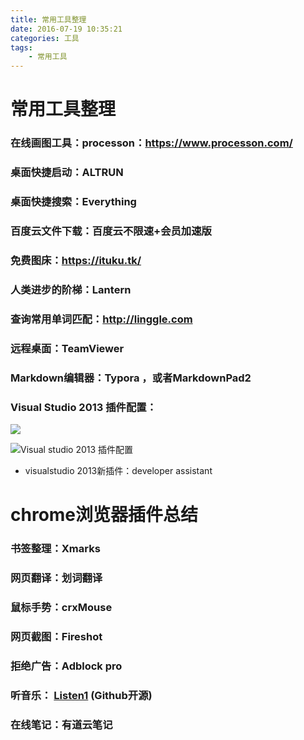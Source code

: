 ```yaml
---
title: 常用工具整理
date: 2016-07-19 10:35:21
categories: 工具
tags:
	- 常用工具
---
```


# 常用工具整理

### 在线画图工具：processon：https://www.processon.com/

### 桌面快捷启动：ALTRUN

### 桌面快捷搜索：Everything

### 百度云文件下载：百度云不限速+会员加速版

### 免费图床：https://ituku.tk/

### 人类进步的阶梯：Lantern

### 查询常用单词匹配：http://linggle.com

### 远程桌面：TeamViewer

### Markdown编辑器：Typora ，或者MarkdownPad2

<!-- more -->

### Visual Studio 2013 插件配置：

![](https://ituku.tk/di/MTKTZ/1.jpg)

![Visual studio 2013 插件配置](https://ituku.tk/di/PUSHK/2.jpg)

- visualstudio 2013新插件：developer assistant

# chrome浏览器插件总结

### 书签整理：Xmarks
### 网页翻译：划词翻译
### 鼠标手势：crxMouse
### 网页截图：Fireshot
### 拒绝广告：Adblock pro
### 听音乐： [Listen1](https://github.com/listen1/listen1) (Github开源)
### 在线笔记：有道云笔记


